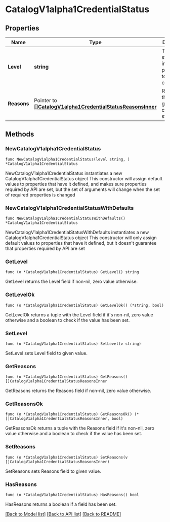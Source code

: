 # CatalogV1alpha1CredentialStatus

## Properties

Name | Type | Description | Notes
------------ | ------------- | ------------- | -------------
**Level** | **string** | The current status level, indicating progress towards consistency. | 
**Reasons** | Pointer to [**[]CatalogV1alpha1CredentialStatusReasonsInner**](CatalogV1alpha1CredentialStatusReasonsInner.md) | Reasons for the generated credential status. | [optional] 

## Methods

### NewCatalogV1alpha1CredentialStatus

`func NewCatalogV1alpha1CredentialStatus(level string, ) *CatalogV1alpha1CredentialStatus`

NewCatalogV1alpha1CredentialStatus instantiates a new CatalogV1alpha1CredentialStatus object
This constructor will assign default values to properties that have it defined,
and makes sure properties required by API are set, but the set of arguments
will change when the set of required properties is changed

### NewCatalogV1alpha1CredentialStatusWithDefaults

`func NewCatalogV1alpha1CredentialStatusWithDefaults() *CatalogV1alpha1CredentialStatus`

NewCatalogV1alpha1CredentialStatusWithDefaults instantiates a new CatalogV1alpha1CredentialStatus object
This constructor will only assign default values to properties that have it defined,
but it doesn't guarantee that properties required by API are set

### GetLevel

`func (o *CatalogV1alpha1CredentialStatus) GetLevel() string`

GetLevel returns the Level field if non-nil, zero value otherwise.

### GetLevelOk

`func (o *CatalogV1alpha1CredentialStatus) GetLevelOk() (*string, bool)`

GetLevelOk returns a tuple with the Level field if it's non-nil, zero value otherwise
and a boolean to check if the value has been set.

### SetLevel

`func (o *CatalogV1alpha1CredentialStatus) SetLevel(v string)`

SetLevel sets Level field to given value.


### GetReasons

`func (o *CatalogV1alpha1CredentialStatus) GetReasons() []CatalogV1alpha1CredentialStatusReasonsInner`

GetReasons returns the Reasons field if non-nil, zero value otherwise.

### GetReasonsOk

`func (o *CatalogV1alpha1CredentialStatus) GetReasonsOk() (*[]CatalogV1alpha1CredentialStatusReasonsInner, bool)`

GetReasonsOk returns a tuple with the Reasons field if it's non-nil, zero value otherwise
and a boolean to check if the value has been set.

### SetReasons

`func (o *CatalogV1alpha1CredentialStatus) SetReasons(v []CatalogV1alpha1CredentialStatusReasonsInner)`

SetReasons sets Reasons field to given value.

### HasReasons

`func (o *CatalogV1alpha1CredentialStatus) HasReasons() bool`

HasReasons returns a boolean if a field has been set.


[[Back to Model list]](../README.md#documentation-for-models) [[Back to API list]](../README.md#documentation-for-api-endpoints) [[Back to README]](../README.md)


